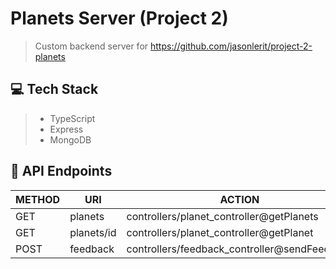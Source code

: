 # Planets Server (Project 2)
> Custom backend server for https://github.com/jasonlerit/project-2-planets

## 💻 Tech Stack
> - TypeScript
> - Express
> - MongoDB

## 🚀 API Endpoints

| METHOD | URI        | ACTION                                       |
|--------|------------|----------------------------------------------|
| GET    | planets    | controllers/planet_controller@getPlanets     |
| GET    | planets/id | controllers/planet_controller@getPlanet      |
| POST   | feedback   | controllers/feedback_controller@sendFeedback |
